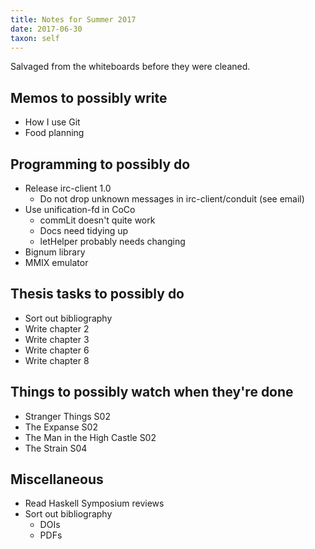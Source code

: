 ```yaml
---
title: Notes for Summer 2017
date: 2017-06-30
taxon: self
---
```


Salvaged from the whiteboards before they were cleaned.


Memos to possibly write
-----------------------

- How I use Git
- Food planning


Programming to possibly do
--------------------------

- Release irc-client 1.0
  - Do not drop unknown messages in irc-client/conduit (see email)
- Use unification-fd in CoCo
  - commLit doesn't quite work
  - Docs need tidying up
  - letHelper probably needs changing
- Bignum library
- MMIX emulator


Thesis tasks to possibly do
---------------------------

- Sort out bibliography
- Write chapter 2
- Write chapter 3
- Write chapter 6
- Write chapter 8


Things to possibly watch when they're done
------------------------------------------

- Stranger Things S02
- The Expanse S02
- The Man in the High Castle S02
- The Strain S04


Miscellaneous
-------------

- Read Haskell Symposium reviews
- Sort out bibliography
  - DOIs
  - PDFs
